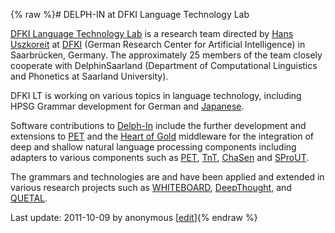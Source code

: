 {% raw %}# DELPH-IN at DFKI Language Technology Lab

[DFKI Language Technology Lab](http://www.dfki.de/lt) is a research team
directed by [Hans Uszkoreit](http://www.dfki.de/~hansu) at
[DFKI](http://www.dfki.de) (German Research Center for Artificial
Intelligence) in Saarbrücken, Germany. The approximately 25 members of
the team closely cooperate with DelphinSaarland
(Department of Computational Linguistics and Phonetics at Saarland
University).

DFKI LT is working on various topics in language technology, including
HPSG Grammar development for German and
[Japanese](http://www.delph-in.net/jacy).

Software contributions to [Delph-In](http://www.delph-in.net) include
the further development and extensions to
[PET](http://www.delph-in.net/pet) and the [Heart of
Gold](http://www.delph-in.net/heartofgold) middleware for the
integration of deep and shallow natural language processing components
including adapters to various components such as
[PET](http://www.delph-in.net/pet),
[TnT](http://www.coli.uni-saarland.de/~thorsten/tnt/),
[ChaSen](http://chasen.aist-nara.ac.jp) and
[SProUT](http://sprout.dfki.de).

The grammars and technologies are and have been applied and extended in
various research projects such as
[WHITEBOARD](http://www.dfki.de/lt/redirect.cgi?whiteboard),
[DeepThought](http://www.project-deepthought.net), and
[QUETAL](http://quetal.dfki.de).

Last update: 2011-10-09 by anonymous [[edit](https://github.com/delph-in/docs/wiki/DelphinDfki/_edit)]{% endraw %}